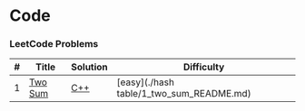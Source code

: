 Code
========

### LeetCode Problems

| # | Title | Solution | Difficulty |
|---| ----- | -------- | ---------- |
|1|[Two Sum](https://leetcode.com/problems/two-sum/)|[C++](./hash%20table/Two%20Sum.cpp) |[easy](./hash table/1_two_sum_README.md)|
